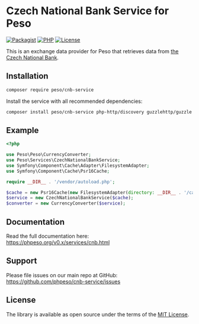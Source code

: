 # Czech National Bank Service for Peso

[![Packagist]][Packagist Link]
[![PHP]][Packagist Link]
[![License]][License Link]

[Packagist]: https://img.shields.io/packagist/v/peso/cnb-service.svg?style=flat-square
[PHP]: https://img.shields.io/packagist/php-v/peso/cnb-service.svg?style=flat-square
[License]: https://img.shields.io/packagist/l/peso/cnb-service.svg?style=flat-square

[Packagist Link]: https://packagist.org/packages/peso/cnb-service
[License Link]: LICENSE.md

This is an exchange data provider for Peso that retrieves data from
[the Czech National Bank](https://www.cnb.cz/en/).

## Installation

```bash
composer require peso/cnb-service
```

Install the service with all recommended dependencies:

```bash
composer install peso/cnb-service php-http/discovery guzzlehttp/guzzle symfony/cache
```

## Example

```php
<?php

use Peso\Peso\CurrencyConverter;
use Peso\Services\CzechNationalBankService;
use Symfony\Component\Cache\Adapter\FilesystemAdapter;
use Symfony\Component\Cache\Psr16Cache;

require __DIR__ . '/vendor/autoload.php';

$cache = new Psr16Cache(new FilesystemAdapter(directory: __DIR__ . '/cache'));
$service = new CzechNationalBankService($cache);
$converter = new CurrencyConverter($service);
```

## Documentation

Read the full documentation here: <https://phpeso.org/v0.x/services/cnb.html>

## Support

Please file issues on our main repo at GitHub: <https://github.com/phpeso/cnb-service/issues>

## License

The library is available as open source under the terms of the [MIT License][License Link].
